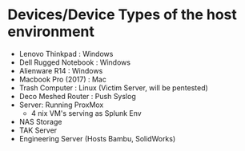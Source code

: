 # Devices/Device Types of the host environment
  - Lenovo Thinkpad : Windows
  - Dell Rugged Notebook : Windows
  - Alienware R14 : Windows
  - Macbook Pro (2017) : Mac
  - Trash Computer : Linux (Victim Server, will be pentested)
  - Deco Meshed Router : Push Syslog
  - Server: Running ProxMox
     - 4 nix VM's serving as Splunk Env
  - NAS Storage
  - TAK Server
  - Engineering Server (Hosts Bambu, SolidWorks)
